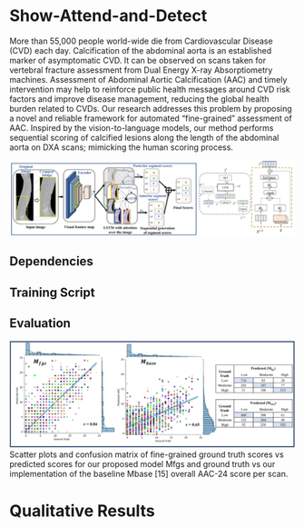 # Show-Attend-and-Detect
More than 55,000 people world-wide die from Cardiovascular Disease (CVD) each day. Calcification of the abdominal aorta is an established marker of asymptomatic CVD. It can be observed on scans taken for vertebral fracture assessment from Dual Energy X-ray Absorptiometry machines. Assessment of Abdominal Aortic Calcification (AAC) and timely intervention may help to reinforce public health messages around CVD risk factors and improve disease management, reducing the global health burden related to CVDs. Our research addresses this problem by proposing a novel and reliable framework for automated “fine-grained” assessment of AAC. Inspired by the vision-to-language models, our method performs sequential scoring of calcified lesions along the length of the abdominal aorta on DXA scans; mimicking the human scoring process.

![Alt](architecture.PNG) 

## Dependencies

## Training Script

## Evaluation

![Alt](comparison.PNG) 
Scatter plots and confusion matrix of fine-grained ground truth scores vs predicted scores for our proposed model Mfgs and ground truth vs our implementation of the baseline Mbase [15] overall AAC-24 score per scan.

# Qualitative Results


